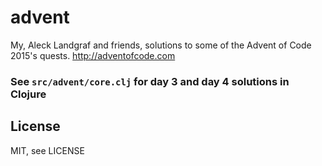 # advent

My, Aleck Landgraf and friends, solutions to some of the Advent of Code 2015's quests.
http://adventofcode.com

### See `src/advent/core.clj` for day 3 and day 4 solutions in Clojure

## License

MIT, see LICENSE
